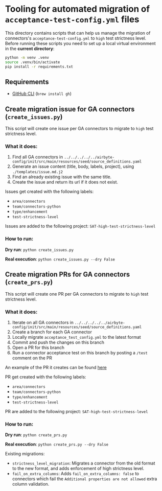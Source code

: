 # Tooling for automated migration of `acceptance-test-config.yml` files

This directory contains scripts that can help us manage the migration of connectors's `acceptance-test-config.yml` to `high` test strictness level.
Before running these scripts you need to set up a local virtual environment in the **current directory**:
```bash
python -m venv .venv
source .venv/bin/activate
pip install -r requirements.txt
```
## Requirements
* [GitHub CLI](https://cli.github.com/) (`brew install gh`)

## Create migration issue for GA connectors (`create_issues.py`)
This script will create one issue per GA connectors to migrate to `high` test strictness level.

### What it does:
1. Find all GA connectors in `../../../../../airbyte-config/init/src/main/resources/seed/source_definitions.yaml`
2. Generate an issue content (title, body, labels, project), using `./templates/issue.md.j2`
3. Find an already existing issue with the same title.
4. Create the issue and return its url if it does not exist.

Issues get created with the following labels:
* `area/connectors`
* `team/connectors-python` 
* `type/enhancement` 
* `test-strictness-level`

Issues are added to the following project: `SAT-high-test-strictness-level`

### How to run:
**Dry run**:
`python create_issues.py`

**Real execution**:
`python create_issues.py --dry False`

## Create migration PRs for GA connectors (`create_prs.py`)
This script will create one PR per GA connectors to migrate to `high` test strictness level.

### What it does:
1. Iterate on all GA connectors in `../../../../../airbyte-config/init/src/main/resources/seed/source_definitions.yaml`
2. Create a branch for each GA connector
3. Locally migrate `acceptance_test_config.yml` to the latest format
4. Commit and push the changes on this branch
5. Open a PR for this branch
6. Run a connector acceptance test on this branch by posting a `/test` comment on the PR

An example of the PR it creates can be found [here](https://github.com/airbytehq/airbyte/pull/19136)

PR get created with the following labels:
* `area/connectors`
* `team/connectors-python` 
* `type/enhancement` 
* `test-strictness-level`

PR are added to the following project: `SAT-high-test-strictness-level`

### How to run:
**Dry run**:
`python create_prs.py`

**Real execution**:
`python create_prs.py --dry False`

Existing migrations:
* `strictness_level_migration`: Migrates a connector from the old format to the new format, and adds enforcement of high strictness level.
* `fail_on_extra_columns`: Adds `fail_on_extra_columns: false` to connectors which fail the `Additional properties are not allowed` extra column validation.